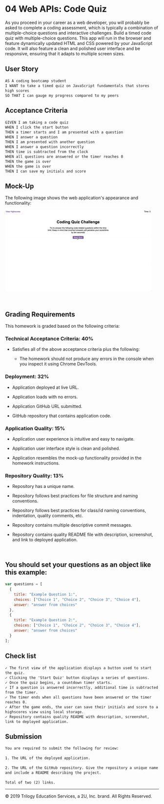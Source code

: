 # 04 Web APIs: Code Quiz

As you proceed in your career as a web developer, you will probably be asked to complete a coding assessment, which is typically a combination of multiple-choice questions and interactive challenges. Build a timed code quiz with multiple-choice questions. This app will run in the browser and feature dynamically updated HTML and CSS powered by your JavaScript code. It will also feature a clean and polished user interface and be responsive, ensuring that it adapts to multiple screen sizes.

## User Story

```
AS A coding bootcamp student
I WANT to take a timed quiz on JavaScript fundamentals that stores high scores
SO THAT I can gauge my progress compared to my peers
```

## Acceptance Criteria

```
GIVEN I am taking a code quiz
WHEN I click the start button
THEN a timer starts and I am presented with a question
WHEN I answer a question
THEN I am presented with another question
WHEN I answer a question incorrectly
THEN time is subtracted from the clock
WHEN all questions are answered or the timer reaches 0
THEN the game is over
WHEN the game is over
THEN I can save my initials and score
```

## Mock-Up

The following image shows the web application's appearance and functionality:

![code quiz](./assets/04-web-apis-homework-demo.gif)

<br>

## Grading Requirements

This homework is graded based on the following criteria: 

### Technical Acceptance Criteria: 40%

* Satisfies all of the above acceptance criteria plus the following:

  * The homework should not produce any errors in the console when you inspect it using Chrome DevTools.

### Deployment: 32%

* Application deployed at live URL.

* Application loads with no errors.

* Application GitHub URL submitted.

* GitHub repository that contains application code.

### Application Quality: 15%

* Application user experience is intuitive and easy to navigate.

* Application user interface style is clean and polished.

* Application resembles the mock-up functionality provided in the homework instructions.

### Repository Quality: 13%

* Repository has a unique name.

* Repository follows best practices for file structure and naming conventions.

* Repository follows best practices for class/id naming conventions, indentation, quality comments, etc.

* Repository contains multiple descriptive commit messages.

* Repository contains quality README file with description, screenshot, and link to deployed application.

<br>

## You should set your questions as an object like this example:

```js
var questions = [
  {
    title: "Example Question 1:",
    choices: ["Choice 1", "Choice 2", "Choice 3", "Choice 4"],
    answer: "answer from choices"
  },
  {
    title: "Example Question 2:",
    choices: ["Choice 1", "Choice 2", "Choice 3", "Choice 4"],
    answer: "answer from choices"
  }
];
```

## Check list
```
✓ The first view of the application displays a button used to start the quiz.
✓ Clicking the 'Start Quiz' button displays a series of questions.
✓ Once the quiz begins, a countdown timer starts.
✓ If a question is answered incorrectly, additional time is subtracted from the timer.
✓ The timer ends when all questions have been answered or the timer reaches 0.
✓ After the game ends, the user can save their initials and score to a highscores view using local storage.
✓ Repository contains quality README with description, screenshot, link to deployed application.
```

## Submission
```
You are required to submit the following for review:

1. The URL of the deployed application.

2. The URL of the GitHub repository. Give the repository a unique name and include a README describing the project.

Total of two (2) links.
```

- - -
© 2019 Trilogy Education Services, a 2U, Inc. brand. All Rights Reserved.
